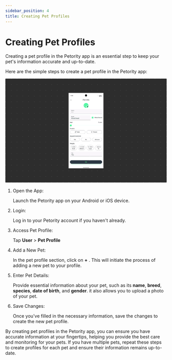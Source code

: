 ```yaml
---
sidebar_position: 4
title: Creating Pet Profiles
---
```


# Creating Pet Profiles
Creating a pet profile in the Petority app is an essential step to keep your pet's information accurate and up-to-date. 

Here are the simple steps to create a pet profile in the Petority app:

![create](/img/pair/Add-Pet.gif)

1. Open the App:

    Launch the Petority app on your Android or iOS device.
2. Login:

    Log in to your Petority account if you haven't already.
3. Access Pet Profile:
  
    Tap **User** > **Pet Profile** 
4. Add a New Pet:
 
    In the pet profile section, click on **+** . This will initiate the process of adding a new pet to your profile.
5. Enter Pet Details:
  
    Provide essential information about your pet, such as its **name**, **breed**, **species**, **date of birth**, and **gender**. it also allows you to upload a photo of your pet.
6. Save Changes:

    Once you've filled in the necessary information, save the changes to create the new pet profile.

By creating pet profiles in the Petority app, you can ensure you have accurate information at your fingertips, helping you provide the best care and monitoring for your pets. If you have multiple pets, repeat these steps to create profiles for each pet and ensure their information remains up-to-date.